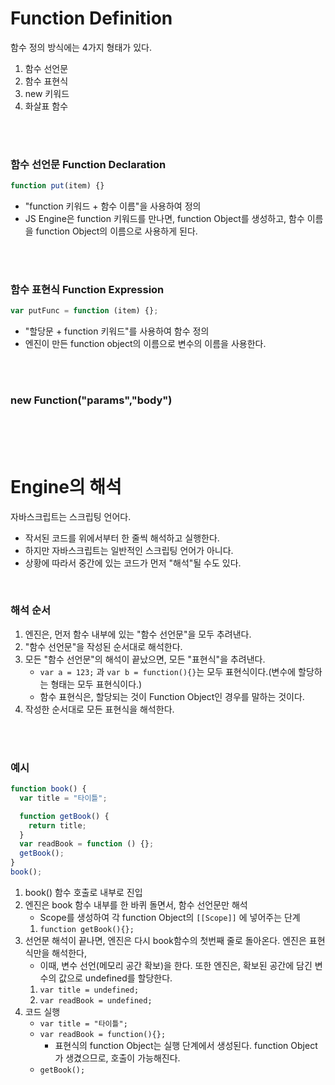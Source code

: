 # Function Definition

함수 정의 방식에는 4가지 형태가 있다.

1. 함수 선언문
2. 함수 표현식
3. new 키워드
4. 화살표 함수

<br>
<br>

### 함수 선언문 Function Declaration

```javascript
function put(item) {}
```

- "function 키워드 + 함수 이름"을 사용하여 정의
- JS Engine은 function 키워드를 만나면, function Object를 생성하고, 함수 이름을 function Object의 이름으로 사용하게 된다.

<br>
<br>

### 함수 표현식 Function Expression

```javascript
var putFunc = function (item) {};
```

- "할당문 + function 키워드"를 사용하여 함수 정의
- 엔진이 만든 function object의 이름으로 변수의 이름을 사용한다.

<br>
<br>

### new Function("params","body")

<br>
<br>
<br>

# Engine의 해석

자바스크립트는 스크립팅 언어다.

- 작서된 코드를 위에서부터 한 줄씩 해석하고 실행한다.
- 하지만 자바스크립트는 일반적인 스크립팅 언어가 아니다.
- 상황에 따라서 중간에 있는 코드가 먼저 "해석"될 수도 있다.

<br>

### 해석 순서

1. 엔진은, 먼저 함수 내부에 있는 "함수 선언문"을 모두 추려낸다.
2. "함수 선언문"을 작성된 순서대로 해석한다.
3. 모든 "함수 선언문"의 해석이 끝났으면, 모든 "표현식"을 추려낸다.
   - `var a = 123;` 과 `var b = function(){}`는 모두 표현식이다.(변수에 할당하는 형태는 모두 표현식이다.)
   - 함수 표현식은, 할당되는 것이 Function Object인 경우를 말하는 것이다.
4. 작성한 순서대로 모든 표현식을 해석한다.

<br>
<br>

### 예시

```javascript
function book() {
  var title = "타이틀";

  function getBook() {
    return title;
  }
  var readBook = function () {};
  getBook();
}
book();
```

1. book() 함수 호출로 내부로 진입
2. 엔진은 book 함수 내부를 한 바퀴 돌면서, 함수 선언문만 해석
   - Scope를 생성하여 각 function Object의 `[[Scope]]` 에 넣어주는 단계
   1. `function getBook(){};`
3. 선언문 해석이 끝나면, 엔진은 다시 book함수의 첫번째 줄로 돌아온다. 엔진은 표현식만을 해석한다,
   - 이때, 변수 선언(메모리 공간 확보)을 한다. 또한 엔진은, 확보된 공간에 담긴 변수의 값으로 undefined를 할당한다.
   1. `var title = undefined;`
   2. `var readBook = undefined;`
4. 코드 실행
   - `var title = "타이틀";`
   - `var readBook = function(){};`
     - 표현식의 function Object는 실행 단계에서 생성된다. function Object가 생겼으므로, 호출이 가능해진다.
   - `getBook();`
